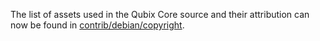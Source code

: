 The list of assets used in the Qubix Core source and their attribution can now be found in [contrib/debian/copyright](../contrib/debian/copyright).
